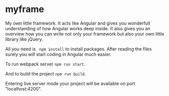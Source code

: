 # myframe

My own little framework.
It acts like Angular and gives you wonderfull understanding of how Angular works deep inside.
It also gives you an overview how you can write not only your framework but also your own little library like jQuery.

All you need is ` npm install` to install packages.
After reading the files surely you will start coding in Angular much easier.


To run webpack server ` npm run start `.


And to build the project ` npm run build `.

Entering live server mode your project will be available on port "localhost:4200".
